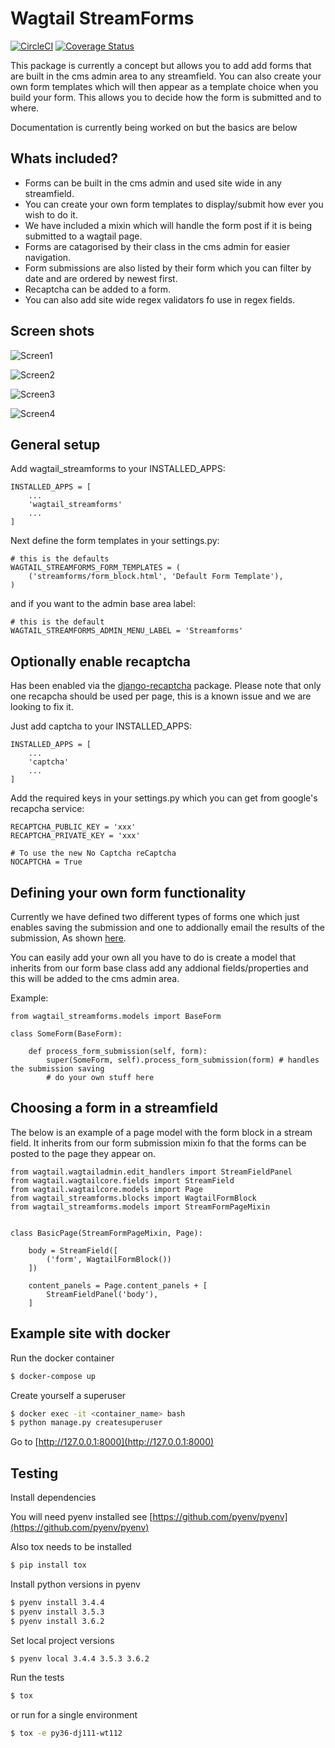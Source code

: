 # Wagtail StreamForms

[![CircleCI](https://circleci.com/gh/AccentDesign/wagtail_streamforms/tree/master.svg?style=svg)](https://circleci.com/gh/AccentDesign/wagtail_streamforms/tree/master)
[![Coverage Status](https://coveralls.io/repos/github/AccentDesign/wagtail_streamforms/badge.svg?branch=master)](https://coveralls.io/github/AccentDesign/wagtail_streamforms?branch=master)

This package is currently a concept but allows you to add add forms that are built in the cms admin area to
any streamfield. You can also create your own form templates which will then appear as a template choice when you build
your form. This allows you to decide how the form is submitted and to where.

Documentation is currently being worked on but the basics are below


## Whats included?

- Forms can be built in the cms admin and used site wide in any streamfield.
- You can create your own form templates to display/submit how ever you wish to do it.
- We have included a mixin which will handle the form post if it is being submitted to a wagtail page.
- Forms are catagorised by their class in the cms admin for easier navigation.
- Form submissions are also listed by their form which you can filter by date and are ordered by newest first.
- Recaptcha can be added to a form.
- You can also add site wide regex validators fo use in regex fields.


## Screen shots

![Screen1](/images/screen1.png)

![Screen2](/images/screen2.png)

![Screen3](/images/screen3.png)

![Screen4](/images/screen4.png)


## General setup

Add wagtail_streamforms to your INSTALLED_APPS:

```
INSTALLED_APPS = [
    ...
    'wagtail_streamforms'
    ...
]
```

Next define the form templates in your settings.py:

```
# this is the defaults 
WAGTAIL_STREAMFORMS_FORM_TEMPLATES = (
    ('streamforms/form_block.html', 'Default Form Template'),
)
```

and if you want to the admin base area label:

```
# this is the default
WAGTAIL_STREAMFORMS_ADMIN_MENU_LABEL = 'Streamforms'
```


## Optionally enable recaptcha

Has been enabled via the [django-recaptcha](https://github.com/praekelt/django-recaptcha) package. 
Please note that only one recapcha should be used per page, this is a known issue and we are looking to fix it.

Just add captcha to your INSTALLED_APPS:

```
INSTALLED_APPS = [
    ...
    'captcha'
    ...
]
```

Add the required keys in your settings.py which you can get from google's recapcha service:

```
RECAPTCHA_PUBLIC_KEY = 'xxx'
RECAPTCHA_PRIVATE_KEY = 'xxx'
 
# To use the new No Captcha reCaptcha
NOCAPTCHA = True
```


## Defining your own form functionality

Currently we have defined two different types of forms one which just enables saving the submission and one to 
addionally email the results of the submission, As shown [here](https://github.com/AccentDesign/wagtail_streamforms/blob/master/wagtail_streamforms/models/form.py#L112).

You can easily add your own all you have to do is create a model that inherits from our form base class add any addional
fields/properties and this will be added to the cms admin area.

Example:

```
from wagtail_streamforms.models import BaseForm

class SomeForm(BaseForm):

    def process_form_submission(self, form):
        super(SomeForm, self).process_form_submission(form) # handles the submission saving
        # do your own stuff here

```


## Choosing a form in a streamfield

The below is an example of a page model with the form block in a stream field. It inherits from our form submission
mixin fo that the forms can be posted to the page they appear on.

```
from wagtail.wagtailadmin.edit_handlers import StreamFieldPanel
from wagtail.wagtailcore.fields import StreamField
from wagtail.wagtailcore.models import Page
from wagtail_streamforms.blocks import WagtailFormBlock
from wagtail_streamforms.models import StreamFormPageMixin


class BasicPage(StreamFormPageMixin, Page):

    body = StreamField([
        ('form', WagtailFormBlock())
    ])

    content_panels = Page.content_panels + [
        StreamFieldPanel('body'),
    ]
```


## Example site with docker

Run the docker container

```bash
$ docker-compose up
```

Create yourself a superuser

```bash
$ docker exec -it <container_name> bash
$ python manage.py createsuperuser
```

Go to [http://127.0.0.1:8000](http://127.0.0.1:8000)


## Testing

Install dependencies

You will need pyenv installed see [https://github.com/pyenv/pyenv](https://github.com/pyenv/pyenv)

Also tox needs to be installed

```bash
$ pip install tox
```

Install python versions in pyenv

```bash
$ pyenv install 3.4.4
$ pyenv install 3.5.3
$ pyenv install 3.6.2
```

Set local project versions

```bash
$ pyenv local 3.4.4 3.5.3 3.6.2
```

Run the tests

```bash
$ tox
```

or run for a single environment

```bash
$ tox -e py36-dj111-wt112
```
